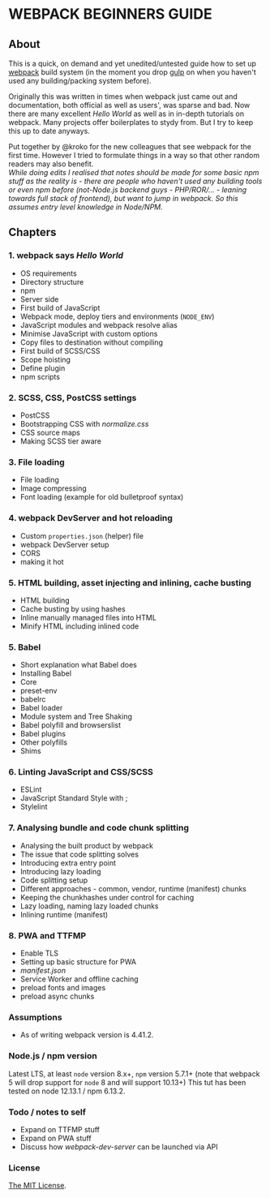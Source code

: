 # WEBPACK BEGINNERS GUIDE

## About

This is a quick, on demand and yet unedited/untested guide how to set up [webpack](https://webpack.js.org) build system (in the moment you drop [gulp](http://gulpjs.com) on when you haven't used any building/packing system before).

Originally this was written in times when webpack just came out and documentation, both official as well as users', was sparse and bad. Now there are many excellent *Hello World* as well as in in-depth tutorials on webpack. Many projects offer boilerplates to stydy from. But I try to keep this up to date anyways.

Put together by @kroko for the new colleagues that see webpack for the first time. However I tried to formulate things in a way so that other random readers may also benefit.  
_While doing edits I realised that notes should be made for some basic npm stuff as the reality is - there are people who haven't used any building tools or even npm before (not-Node.js backend guys - PHP/ROR/... - leaning towards full stack of frontend), but want to jump in webpack. So this assumes entry level knowledge in Node/NPM._

## Chapters

### 1. webpack says *Hello World*

* OS requirements
* Directory structure
* npm
* Server side
* First build of JavaScript
* Webpack mode, deploy tiers and environments (`NODE_ENV`)
* JavaScript modules and webpack resolve alias
* Minimise JavaScript with custom options
* Copy files to destination without compiling
* First build of SCSS/CSS
* Scope hoisting
* Define plugin
* npm scripts

### 2. SCSS, CSS, PostCSS settings

* PostCSS
* Bootstrapping CSS with *normalize.css*
* CSS source maps
* Making SCSS tier aware

### 3. File loading

* File loading
* Image compressing
* Font loading (example for old bulletproof syntax)

### 4. webpack DevServer and hot reloading

* Custom `properties.json` (helper) file
* webpack DevServer setup
* CORS
* making it hot

### 5. HTML building, asset injecting and inlining, cache busting

* HTML building
* Cache busting by using hashes
* Inline manually managed files into HTML
* Minify HTML including inlined code

### 5. Babel

* Short explanation what Babel does
* Installing Babel
* Core
* preset-env
* babelrc
* Babel loader
* Module system and Tree Shaking
* Babel polyfill and browserslist
* Babel plugins
* Other polyfills
* Shims

### 6. Linting JavaScript and CSS/SCSS

* ESLint
* JavaScript Standard Style with ;
* Stylelint

### 7. Analysing bundle and code chunk splitting

* Analysing the built product by webpack
* The issue that code splitting solves
* Introducing extra entry point
* Introducing lazy loading
* Code splitting setup
* Different approaches - common, vendor, runtime (manifest) chunks
* Keeping the chunkhashes under control for caching
* Lazy loading, naming lazy loaded chunks
* Inlining runtime (manifest)

### 8. PWA and TTFMP

* Enable TLS
* Setting up basic structure for PWA
* *manifest.json*
* Service Worker and offline caching
* preload fonts and images
* preload async chunks

### Assumptions

* As of writing webpack version is 4.41.2.

### Node.js / npm version

Latest LTS, at least `node` version 8.x+, `npm` version 5.7.1+  (note that webpack 5 will drop support for `node` 8 and will support 10.13+)
This tut has been tested on node 12.13.1 / npm 6.13.2.

### Todo / notes to self

* Expand on TTFMP stuff
* Expand on PWA stuff
* Discuss how *webpack-dev-server* can be launched via API

### License

[The MIT License](https://raw.githubusercontent.com/WARP-LAB/WARP-GUIDES-WEBPACK/master/LICENSE).